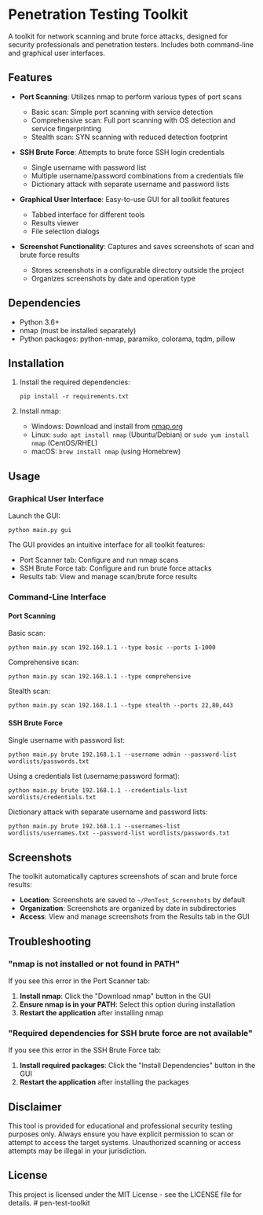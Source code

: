 # Penetration Testing Toolkit

A toolkit for network scanning and brute force attacks, designed for security professionals and penetration testers. Includes both command-line and graphical user interfaces.

## Features

- **Port Scanning**: Utilizes nmap to perform various types of port scans
  - Basic scan: Simple port scanning with service detection
  - Comprehensive scan: Full port scanning with OS detection and service fingerprinting
  - Stealth scan: SYN scanning with reduced detection footprint

- **SSH Brute Force**: Attempts to brute force SSH login credentials
  - Single username with password list
  - Multiple username/password combinations from a credentials file
  - Dictionary attack with separate username and password lists

- **Graphical User Interface**: Easy-to-use GUI for all toolkit features
  - Tabbed interface for different tools
  - Results viewer
  - File selection dialogs

- **Screenshot Functionality**: Captures and saves screenshots of scan and brute force results
  - Stores screenshots in a configurable directory outside the project
  - Organizes screenshots by date and operation type

## Dependencies

- Python 3.6+
- nmap (must be installed separately)
- Python packages: python-nmap, paramiko, colorama, tqdm, pillow

## Installation

1. Install the required dependencies:
   ```
   pip install -r requirements.txt
   ```

2. Install nmap:
   - Windows: Download and install from [nmap.org](https://nmap.org/download.html#windows)
   - Linux: `sudo apt install nmap` (Ubuntu/Debian) or `sudo yum install nmap` (CentOS/RHEL)
   - macOS: `brew install nmap` (using Homebrew)

## Usage

### Graphical User Interface

Launch the GUI:
```
python main.py gui
```

The GUI provides an intuitive interface for all toolkit features:
- Port Scanner tab: Configure and run nmap scans
- SSH Brute Force tab: Configure and run brute force attacks
- Results tab: View and manage scan/brute force results

### Command-Line Interface

#### Port Scanning

Basic scan:
```
python main.py scan 192.168.1.1 --type basic --ports 1-1000
```

Comprehensive scan:
```
python main.py scan 192.168.1.1 --type comprehensive
```

Stealth scan:
```
python main.py scan 192.168.1.1 --type stealth --ports 22,80,443
```

#### SSH Brute Force

Single username with password list:
```
python main.py brute 192.168.1.1 --username admin --password-list wordlists/passwords.txt
```

Using a credentials list (username:password format):
```
python main.py brute 192.168.1.1 --credentials-list wordlists/credentials.txt
```

Dictionary attack with separate username and password lists:
```
python main.py brute 192.168.1.1 --usernames-list wordlists/usernames.txt --password-list wordlists/passwords.txt
```

## Screenshots

The toolkit automatically captures screenshots of scan and brute force results:

- **Location**: Screenshots are saved to `~/PenTest_Screenshots` by default
- **Organization**: Screenshots are organized by date in subdirectories
- **Access**: View and manage screenshots from the Results tab in the GUI

## Troubleshooting

### "nmap is not installed or not found in PATH"

If you see this error in the Port Scanner tab:

1. **Install nmap**: Click the "Download nmap" button in the GUI
2. **Ensure nmap is in your PATH**: Select this option during installation
3. **Restart the application** after installing nmap

### "Required dependencies for SSH brute force are not available"

If you see this error in the SSH Brute Force tab:

1. **Install required packages**: Click the "Install Dependencies" button in the GUI
2. **Restart the application** after installing the packages

## Disclaimer

This tool is provided for educational and professional security testing purposes only. Always ensure you have explicit permission to scan or attempt to access the target systems. Unauthorized scanning or access attempts may be illegal in your jurisdiction.

## License

This project is licensed under the MIT License - see the LICENSE file for details.
#   p e n - t e s t - t o o l k i t  
 